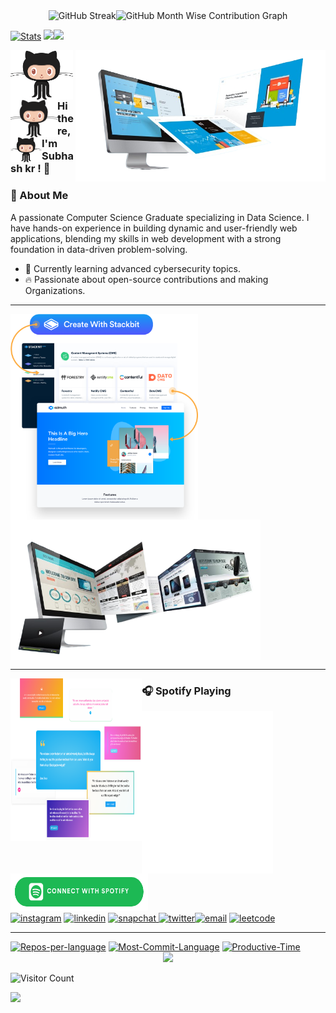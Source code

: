 <!-- <img src="./img/th.jpg" alt="Image Description" width="1000" height="80px"> -->
<!-- <img src="./img/OIP.jpeg" alt="Image Description" width="100%" height="20"> -->

<!--
<div align="center"> 

<img src="http://github-readme-streak-stats.herokuapp.com?user=subhash-kr0&theme=nightowl&&ate_format=M%20j%5B%2C%20Y%5D" alt="GitHub Streak" style="flex: 1; width: 42%; height: auto;"/><img src="http://github-profile-summary-cards.vercel.app/api/cards/profile-details?username=subhash-kr0&theme=nightowl" alt="GitHub Month Wise Contribution Graph" style="flex: 1; width: 58%; height: auto;"/>
</div>

<div align="center" style="display: flex; flex-direction: row; flex-wrap: nowrap; gap: 1px;">

<a href="https://github.com/subhash-kr0"> <img src="http://github-profile-summary-cards.vercel.app/api/cards/productive-time?username=subhash-kr0&hide_border=false&theme=nightowl&utcOffset=5.30" alt="Productive-Time" style="flex: 1; width: 218px; height: auto;"/></a>
<a href="https://github.com/subhash-kr0"><img src="https://github-readme-stats.vercel.app/api?username=subhash-kr0&hide_title=true&hide_border=true&show_icons=true&include_all_commits=true&count_private=true&hide_title=false&line_height=21&text_color=000&icon_color=000&bg_color=0,ea6161,ffc64d,fffc4d,52fa5a&theme=graywhite" style="flex: 1; width: 345px; height: auto;"/></a>
<a href="https://github.com/subhash-kr0"><img src="https://github-readme-stats.vercel.app/api/top-langs/?username=subhash-kr0&layout=compact&icon_color=fff&bg_color=0,52fa5a,4dfcff,c64dff&text_color=000&theme=graywhite&hide_border=true" style="flex: 1; width: 240px;"/></a>
</div>
-->


<div align="center">
<!-- <img src="prof.gif" alt="Full Width GIF" style="width: 802px; height: auto;"> -->
<img src="http://github-readme-streak-stats.herokuapp.com?user=subhash-kr0&theme=nightowl&&ate_format=M%20j%5B%2C%20Y%5D" alt="GitHub Streak" style="flex: 1; width: 42%; height: auto;"/><img src="http://github-profile-summary-cards.vercel.app/api/cards/profile-details?username=subhash-kr0&theme=nightowl" alt="GitHub Month Wise Contribution Graph" style="flex: 1; width: 58%; height: auto;"/>
</div>

<div align="left">

<a href="https://github.com/subhash-kr0"><img src="http://github-profile-summary-cards.vercel.app/api/cards/stats?username=subhash-kr0&theme=nightowl" alt="Stats" width="27%"/></a>
<a href="https://github.com/subhash-kr0"><img src="https://github-readme-stats.vercel.app/api?username=subhash-kr0&hide_title=true&hide_border=true&show_icons=true&include_all_commits=true&count_private=true&hide_title=false&line_height=21&text_color=000&icon_color=000&bg_color=0,ea6161,ffc64d,fffc4d,52fa5a&theme=graywhite&hide_border=True" width="43%"/></a><img src="https://github-readme-stats.vercel.app/api/top-langs/?username=subhash-kr0&layout=compact&icon_color=fff&bg_color=0,52fa5a,4dfcff,c64dff&text_color=000&theme=graywhite&hide_border=false" width="28.5%"/></a>
</div>


</div>

<a href="https://github.com/subhash-kr0">
<img src="./img/img_01.png" alt="Image Description" width="400"align="right"></a>

<a href="https://github.com/subhash-kr0"> <img src="./gif/gif_2.gif" width="100" align="left"/></a>
<a href="https://github.com/subhash-kr0"> <img src="./gif/gif_2.gif" width="75" align="left"/></a>
<a href="https://github.com/subhash-kr0"> <img src="./gif/gif_2.gif" width="50" align="left"/></a>

### Hi there, I'm Subhash kr ! 👋

<!-- <img src="https://via.placeholder.com/600x200" alt="Profile Banner" width="600" height="200"> -->

### 🌟 About Me
 A passionate Computer Science Graduate specializing in Data Science. I have hands-on experience in building dynamic and user-friendly web applications, blending my skills in web development with a strong foundation in data-driven problem-solving.
<!--- 💻 Software Engineer and Data Scientist.
- 🛠️ Proficient in Python, Java, and Blockchain.-->
- 🌱 Currently learning advanced cybersecurity topics.
- 🔥 Passionate about open-source contributions and making Organizations.

<hr>
<div>
<a href="https://github.com/subhash-kr0"><img src="./img/img_03.png" alt="Image Description" width="300" align="left"><img src="./img/img_02.png" alt="Image Description" width="400" height=auto align="center"/></a><a href="https://github.com/subhash-kr0"></a>
</div> <!-- <img src="./gif/gif_1.gif" alt="Image Description" width="220"height="180" align="right"/> -->
<hr>
<!-- <img src="./img/btn-spotify.png" width="300" height="60"> -->
<a href="https://github.com/subhash-kr0"><img src="./img/img_04.png" width="210" height="260" align="left"></a>

### 🎧 Spotify Playing
<!-- ![spotify-github-profile](/img/default.svg) -->
<!-- [![spotify-github-profile](https://spotify-github-profile.vercel.app/api/view?uid=g9mmploi6sdrg6sk0xosqex2u&cover_image=true&theme=default)](https://github.com/kittinan/spotify-github-profile) -->
<div align="left">
<a href="https://open.spotify.com/user/"><img src="./img/default.svg" width="210" height="260" align="left">
<img src="./img/btn-spotify.png" width="220" height="60"align="centre"></a>
</div>
 <a href="https://www.instagram.com/subhash_k0"><img src="https://img.icons8.com/color/96/000000/instagram-new.png" alt="instagram"/></a>
<a href="https://www.linkedin.com/in/subhash-kr0/"><img src="https://img.icons8.com/color/96/000000/linkedin.png" alt="linkedin"/></a>
<a href="https://www.snapchat.com/"><img src="https://img.icons8.com/?size=100&id=KrtKMa6Fduil&format=png&color=000000" alt="snapchat"/> <a href="https://twitter.com/"><img src="https://img.icons8.com/color/96/000000/twitter-squared.png" alt="twitter"/></a><a href="mailto:subashkr855@gmail.com"><img src="https://img.icons8.com/color/96/000000/gmail.png" alt="email"/></a>
<a href="https://leetcode.com/u/subhash_kr/"><img src="https://github.com/user-attachments/assets/fd9d9402-ac79-49d8-af1e-93e880512925" alt="leetcode"/></a>

<!--   <a href="https://www.twitch.tv/matyo91"><img src="https://img.icons8.com/color/96/000000/twitch--v2.png" alt="twitch"/> -->
<!--     <a href="https://www.hackerrank.com"><img src="./gif/hackr.gif" width="180" height="60" alt="twitch"/>    <a href="https://www.hackerrank.com"><img src="./img/leet.png" width="100" height="90" alt="twitch"/> -->
<hr>
<div align="center">
<!-- <img src="prof.gif" alt="Full Width GIF" style="width: 802px; height: auto;"> -->

<div align="center" style="display: flex; flex-direction: row; flex-wrap: nowrap; gap: 1px;">
</div>

<div align="left">
<a href="https://github.com/subhash-kr0"><img src="http://github-profile-summary-cards.vercel.app/api/cards/repos-per-language?username=subhash-kr0&theme=nightowl" alt="Repos-per-language" width="32.5%"/></a>
<a href="https://github.com/subhash-kr0"><img src="http://github-profile-summary-cards.vercel.app/api/cards/most-commit-language?username=subhash-kr0&theme=nightowl" alt="Most-Commit-Language" width="32.5%"/></a>
<a href="https://github.com/subhash-kr0"> <img src="http://github-profile-summary-cards.vercel.app/api/cards/productive-time?username=subhash-kr0&hide_border=false&theme=nightowl&utcOffset=5.30" alt="Productive-Time" width="32.5%"/></a>
<!-- <a href="https://github.com/subhash-kr0"> <img src="http://github-profile-summary-cards.vercel.app/api/cards/productive-time?username=subhash-kr0&hide_border=false&theme=nightowl&utcOffset=5.30" alt="Productive-Time" style="flex: 1; width: 218px; height: auto;"/></a> -->
<!-- <a href="https://github.com/subhash-kr0"><img src="https://github-readme-stats.vercel.app/api?username=subhash-kr0&hide_title=true&hide_border=true&show_icons=true&include_all_commits=true&count_private=true&hide_title=false&line_height=21&text_color=000&icon_color=000&bg_color=0,ea6161,ffc64d,fffc4d,52fa5a&theme=graywhite" style="flex: 1; width: 345px; height: auto;"/></a>
<a href="https://github.com/subhash-kr0"><img src="https://github-readme-stats.vercel.app/api/top-langs/?username=Triptiverma003&layout=compact&icon_color=fff&bg_color=0,52fa5a,4dfcff,c64dff&text_color=000&theme=graywhite&hide_border=true" style="flex: 1; width: 270px;"/></a> -->
</div>
<!-- Footer -->
<a href="https://github.com/subhash-kr0"><img src="https://capsule-render.vercel.app/api?type=waving&color=gradient&height=100&section=footer" width="100%" /></a>

</div>

![Visitor Count](https://profile-counter.glitch.me/subhash-kr0/count.svg)

![](https://komarev.com/ghpvc/?username=your-github-subhash-kr0)

